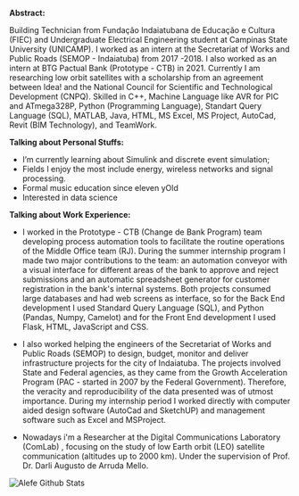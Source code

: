 **Abstract:** 

Building Technician from Fundação Indaiatubana de Educação e Cultura (FIEC) and Undergraduate Electrical Engineering student at Campinas State University (UNICAMP). I worked as an intern at the Secretariat of Works and Public Roads (SEMOP - Indaiatuba) from 2017 -2018. I also worked as an intern at BTG Pactual Bank (Prototype - CTB) in 2021. Currently I am researching low orbit satellites with a scholarship from an agreement between Idea! and the National Council for Scientific and Technological Development (CNPQ). Skilled in C++, Machine Language like AVR for PIC and ATmega328P, Python (Programming Language), Standart Query Language (SQL), MATLAB, Java, HTML, MS Excel, MS Project, AutoCad, Revit (BIM Technology), and TeamWork.

**Talking about Personal Stuffs:** 

- I’m currently learning about Simulink and discrete event simulation;
- Fields I enjoy the most include energy, wireless networks and signal processing.
- Formal music education since eleven yOld
- Interested in data science 

**Talking about Work Experience:** 

- I worked in the Prototype - CTB (Change de Bank Program) team developing process automation tools to facilitate the routine operations of the Middle Office team (RJ). During the summer internship program I made two major contributions to the team: an automation conveyor with a visual interface for different areas of the bank to approve and reject submissions and an automatic spreadsheet generator for customer registration in the bank's internal systems. Both projects consumed large databases and had web screens as interface, so for the Back End development I used Standard Query Language (SQL), and Python (Pandas, Numpy, Camelot) and for the Front End development I used Flask, HTML, JavaScript and CSS.

- I also worked helping the engineers of the Secretariat of Works and Public Roads (SEMOP) to design, budget, monitor and deliver infrastructure projects for the city of Indaiatuba. The projects involved State and Federal agencies, as they came from the Growth Acceleration Program (PAC - started in 2007 by the Federal Government). Therefore, the veracity and reproducibility of the data presented was of utmost importance. During my internship period I worked directly with computer aided design software (AutoCad and SketchUP) and management software such as Excel and MSProject.

- Nowadays i'm a Researcher at the Digital Communications Laboratory (ComLab) , focusing on the study of low
Earth orbit (LEO) satellite communication (altitudes up to 2000 km). Under the supervision of Prof. Dr. Darli Augusto de Arruda Mello.


![Alefe Github Stats](https://github-readme-stats.vercel.app/api?username=AlefeTiago&show_icons=true&theme=dracula)
